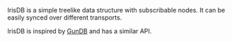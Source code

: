 IrisDB is a simple treelike data structure with subscribable nodes. It can be easily synced over different transports.

IrisDB is inspired by [GunDB](https://github.com/amark/gun) and has a similar API.